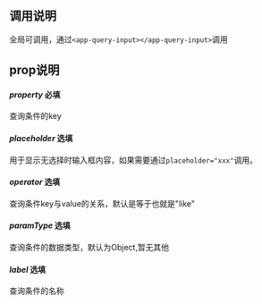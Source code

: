 ## 调用说明
全局可调用，通过``` <app-query-input></app-query-input> ```调用

## prop说明

#### *property* **必填**

查询条件的key

#### *placeholder* **选填**

用于显示无选择时输入框内容，如果需要通过``` placeholder="xxx" ```调用。

#### *operator* **选填**

查询条件key与value的关系，默认是等于也就是"like"

#### *paramType* **选填**

查询条件的数据类型，默认为Object,暂无其他

#### *label* **选填**

查询条件的名称